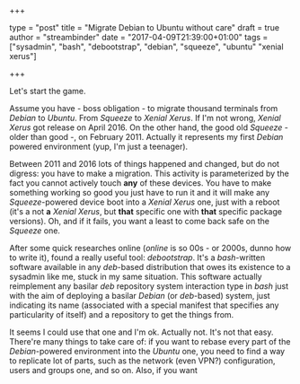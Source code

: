 +++

type = "post"
title = "Migrate Debian to Ubuntu without care"
draft = true
author = "streambinder"
date = "2017-04-09T21:39:00+01:00"
tags = ["sysadmin", "bash", "debootstrap", "debian", "squeeze", "ubuntu" "xenial xerus"]

+++

Let's start the game.

Assume you have - boss obligation - to migrate thousand terminals from *Debian* to *Ubuntu*. From *Squeeze* to *Xenial Xerus*.
If I'm not wrong, *Xenial Xerus* got release on April 2016. On the other hand, the good old *Squeeze* - older than good -, on February 2011. Actually it represents my first *Debian* powered environment (yup, I'm just a teenager).

Between 2011 and 2016 lots of things happened and changed, but do not digress: you have to make a migration.
This activity is parameterized by the fact you cannot actively touch **any** of these devices. You have to make something working so good you just have to run it and it will make any *Squeeze*-powered device boot into a *Xenial Xerus* one, just with a reboot (it's a not **a** *Xenial Xerus*, but **that** specific one with **that** specific package versions). Oh, and if it fails, you want a least to come back safe on the *Squeeze* one.

After some quick researches online (*online* is so 00s - or 2000s, dunno how to write it), found a really useful tool: *debootstrap*.
It's a *bash*-written software available in any *deb*-based distribution that owes its existence to a sysadmin like me, stuck in my same situation.
This software actually reimplement any basilar *deb* repository system interaction type in *bash* just with the aim of deploying a basilar *Debian* (or *deb*-based) system, just indicating its name (associated with a special manifest that specifies any particularity of itself) and a repository to get the things from.

It seems I could use that one and I'm ok. Actually not. It's not that easy.
There're many things to take care of: if you want to rebase every part of the *Debian*-powered environment into the *Ubuntu* one, you need to find a way to replicate lot of parts, such as the network (even VPN?) configuration, users and groups one, and so on. Also, if you want
